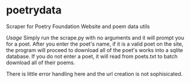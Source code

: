# poetrydata
Scraper for Poetry Foundation Website and poem data utils

*Usage*
Simply run the scrape.py with no arguments and it will prompt you for a poet. After you enter the poet's name, if it is a valid poet on the site, the program will proceed to download all of the poet's works into a sqlite database. If you do not enter a poet, it will read from poets.txt to batch download all of their poems.

There is little error handling here and the url creation is not sophisicated.